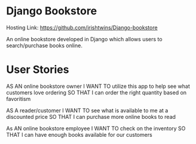 # Django Bookstore

Hosting Link: https://github.com/irishtwins/Django-bookstore

An online bookstore developed in Django which allows users to search/purchase books online.

# User Stories

AS AN online bookstore owner
I WANT TO utilize this app to help see what customers love ordering
SO THAT I can order the right quantity based on favoritism

AS A reader/customer
I WANT TO see what is available to me at a discounted price
SO THAT I can purchase more online books to read

As AN online bookstore employee
I WANT TO check on the inventory
SO THAT I can have enough books available for our customers
